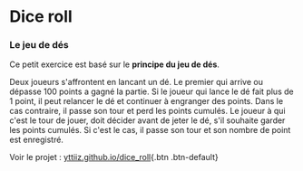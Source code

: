# Dice roll

### Le jeu de dés

Ce petit exercice est basé sur le **principe du jeu de dés**.

Deux joueurs s'affrontent en lancant un dé. Le premier qui arrive ou dépasse 100 points a gagné la partie.
Si le joueur qui lance le dé fait plus de 1 point, il peut relancer le dé et continuer à engranger des points.
Dans le cas contraire, il passe son tour et perd les points cumulés.
Le joueur à qui c'est le tour de jouer, doit décider avant de jeter le dé, s'il souhaite garder les points cumulés. Si c'est le cas, il passe son tour et son nombre de point est enregistré.

Voir le projet : [yttiiz.github.io/dice_roll](https://yttiiz.github.io/dice_roll/){.btn .btn-default}
